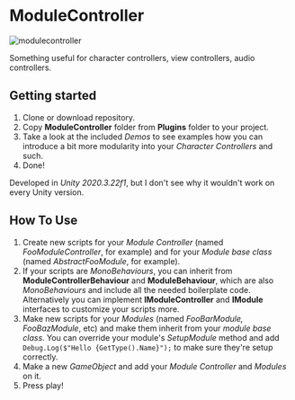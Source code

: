 # ModuleController
![modulecontroller](https://user-images.githubusercontent.com/54811990/142493660-2f6a2e08-5cec-4284-9462-8664e301eb6c.png)

Something useful for character controllers, view controllers, audio controllers.

## Getting started
1. Clone or download repository.
2. Copy **ModuleController** folder from **Plugins** folder to your project.
3. Take a look at the included *Demos* to see examples how you can introduce a bit more modularity into your *Character Controllers* and such.
4. Done!

Developed in *Unity 2020.3.22f1*, but I don't see why it wouldn't work on every Unity version.

## How To Use
1. Create new scripts for your *Module Controller* (named *FooModuleController*, for example) and for your *Module base class* (named *AbstractFooModule*, for example).
2. If your scripts are *MonoBehaviours*, you can inherit from **ModuleControllerBehaviour** and **ModuleBehaviour**, which are also *MonoBehaviours* and include all the needed boilerplate code. Alternatively you can implement **IModuleController** and **IModule** interfaces to customize your scripts more.
3. Make new scripts for your *Modules* (named *FooBarModule, FooBazModule*, etc) and make them inherit from your *module base class*. You can override your module's *SetupModule* method and add `Debug.Log($"Hello {GetType().Name}");` to make sure they're setup correctly.
4. Make a new *GameObject* and add your *Module Controller* and *Modules* on it.
5. Press play!
